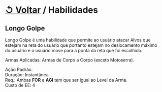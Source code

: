 # [↺ Voltar](../Habilidades.md) / Habilidades

## Longo Golpe

Longo Golpe é uma habilidade que permite ao usuário atacar Alvos que estejam na reta do usuário que portanto estejam no deslocamento máximo do usuário e o usuário move para a ponta da reta que foi escolhido.

Armas Aplicadas: Armas de Corpo a Corpo (exceto Motoserra).

Ação Padrão.  
Duração: Instantânea  
Req.: Ambas **FOR** e **AGI** tem que ser igual ao Level da Arma.  
Custo de EE: 4
